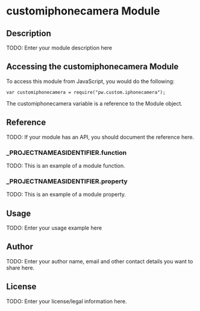 # customiphonecamera Module

## Description

TODO: Enter your module description here

## Accessing the customiphonecamera Module

To access this module from JavaScript, you would do the following:

	var customiphonecamera = require("pw.custom.iphonecamera");

The customiphonecamera variable is a reference to the Module object.	

## Reference

TODO: If your module has an API, you should document
the reference here.

### ___PROJECTNAMEASIDENTIFIER__.function

TODO: This is an example of a module function.

### ___PROJECTNAMEASIDENTIFIER__.property

TODO: This is an example of a module property.

## Usage

TODO: Enter your usage example here

## Author

TODO: Enter your author name, email and other contact
details you want to share here. 

## License

TODO: Enter your license/legal information here.
